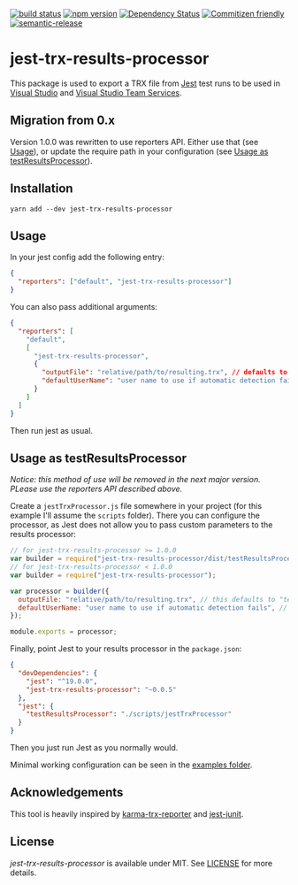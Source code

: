 [![build status](https://secure.travis-ci.org/no23reason/jest-trx-results-processor.svg)](http://travis-ci.org/no23reason/jest-trx-results-processor)
[![npm version](https://img.shields.io/npm/v/jest-trx-results-processor.svg)](https://www.npmjs.com/package/jest-trx-results-processor)
[![Dependency Status](https://david-dm.org/no23reason/jest-trx-results-processor.svg)](https://david-dm.org/no23reason/jest-trx-results-processor)
[![Commitizen friendly](https://img.shields.io/badge/commitizen-friendly-brightgreen.svg)](http://commitizen.github.io/cz-cli/)
[![semantic-release](https://img.shields.io/badge/%20%20%F0%9F%93%A6%F0%9F%9A%80-semantic--release-e10079.svg)](https://github.com/semantic-release/semantic-release)

# jest-trx-results-processor

This package is used to export a TRX file from [Jest](https://facebook.github.io/jest/) test runs to be used in [Visual Studio](https://www.visualstudio.com/) and [Visual Studio Team Services](https://www.visualstudio.com/vsts-test/).

## Migration from 0.x

Version 1.0.0 was rewritten to use reporters API. Either use that (see [Usage](#usage)), or update the require path in your configuration (see [Usage as testResultsProcessor](#usage-as-test-results-processor)).

## Installation

```
yarn add --dev jest-trx-results-processor
```

## Usage

In your jest config add the following entry:

```json
{
  "reporters": ["default", "jest-trx-results-processor"]
}
```

You can also pass additional arguments:

```json
{
  "reporters": [
    "default",
    [
      "jest-trx-results-processor",
      {
        "outputFile": "relative/path/to/resulting.trx", // defaults to "test-results.trx"
        "defaultUserName": "user name to use if automatic detection fails" // defaults to "anonymous"
      }
    ]
  ]
}
```

Then run jest as usual.

## Usage as testResultsProcessor

_Notice: this method of use will be removed in the next major version. PLease use the reporters API described above._

Create a `jestTrxProcessor.js` file somewhere in your project (for this example I'll assume the `scripts` folder).
There you can configure the processor, as Jest does not allow you to pass custom parameters to the results processor:

```js
// for jest-trx-results-processor >= 1.0.0
var builder = require("jest-trx-results-processor/dist/testResultsProcessor"); // only this has changed since v 0.x
// for jest-trx-results-processor < 1.0.0
var builder = require("jest-trx-results-processor");

var processor = builder({
  outputFile: "relative/path/to/resulting.trx", // this defaults to "test-results.trx"
  defaultUserName: "user name to use if automatic detection fails", // this defaults to "anonymous"
});

module.exports = processor;
```

Finally, point Jest to your results processor in the `package.json`:

```json
{
  "devDependencies": {
    "jest": "^19.0.0",
    "jest-trx-results-processor": "~0.0.5"
  },
  "jest": {
    "testResultsProcessor": "./scripts/jestTrxProcessor"
  }
}
```

Then you just run Jest as you normally would.

Minimal working configuration can be seen in the [examples folder](https://github.com/no23reason/jest-trx-results-processor/tree/master/examples).

## Acknowledgements

This tool is heavily inspired by [karma-trx-reporter](https://github.com/hatchteam/karma-trx-reporter) and [jest-junit](https://github.com/jest-community/jest-junit).

## License

_jest-trx-results-processor_ is available under MIT. See [LICENSE](https://github.com/no23reason/jest-trx-results-processor/tree/master/LICENSE) for more details.

